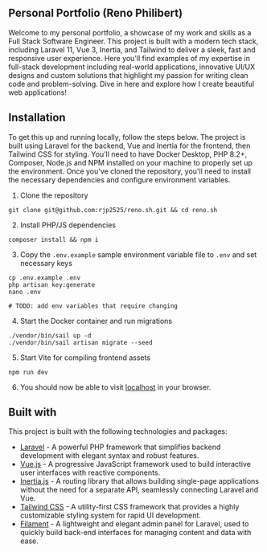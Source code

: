 ## Personal Portfolio (Reno Philibert)

Welcome to my personal portfolio, a showcase of my work and skills as a Full Stack Software Engineer. This project is built with a modern tech stack, including Laravel 11, Vue 3, Inertia, and Tailwind to deliver a sleek, fast and responsive user experience. Here you'll find examples of my expertise in full-stack development including real-world applications, innovative UI/UX designs and custom solutions that highlight my passion for writing clean code and problem-solving. Dive in here and explore how I create beautiful web applications!

## Installation

To get this up and running locally, follow the steps below. The project is built using Laravel for the backend, Vue and Inertia for the frontend, then Tailwind CSS for styling. You'll need to have Docker Desktop, PHP 8.2+, Composer, Node.js and NPM installed on your machine to properly set up the environment. Once you've cloned the repository, you'll need to install the necessary dependencies and configure environment variables.

1. Clone the repository
  ```
  git clone git@github.com:rjp2525/reno.sh.git && cd reno.sh
  ```
2. Install PHP/JS dependencies
  ```
  composer install && npm i
  ```
3. Copy the `.env.example` sample environment variable file to `.env` and set necessary keys
  ```
  cp .env.example .env
  php artisan key:generate
  nano .env
  ```
  ```env
  # TODO: add env variables that require changing
  ```
4. Start the Docker container and run migrations
  ```
  ./vendor/bin/sail up -d
  ./vendor/bin/sail artisan migrate --seed
  ```
5. Start Vite for compiling frontend assets
  ```
  npm run dev
  ```
6. You should now be able to visit [localhost](http://localhost) in your browser.

## Built with

This project is built with the following technologies and packages:

- [Laravel](https://laravel.com/) - A powerful PHP framework that simplifies backend development with elegant syntax and robust features.
- [Vue.js](https://vuejs.org/) - A progressive JavaScript framework used to build interactive user interfaces with reactive components.
- [Inertia.js](https://inertiajs.com/) - A routing library that allows building single-page applications without the need for a separate API, seamlessly connecting Laravel and Vue.
- [Tailwind CSS](https://tailwindcss.com/) - A utility-first CSS framework that provides a highly customizable styling system for rapid UI development.
- [Filament](https://filamentphp.com/) - A lightweight and elegant admin panel for Laravel, used to quickly build back-end interfaces for managing content and data with ease.
